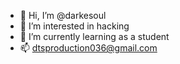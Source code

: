 - 👋 Hi, I’m @darkesoul
- 👀 I’m interested in hacking
- 🌱 I’m currently learning as a student
- 📫 dtsproduction036@gmail.com

<!---
darkesoul/darkesoul is a ✨ special ✨ repository because its `README.md` (this file) appears on your GitHub profile.
You can click the Preview link to take a look at your changes.
--->
